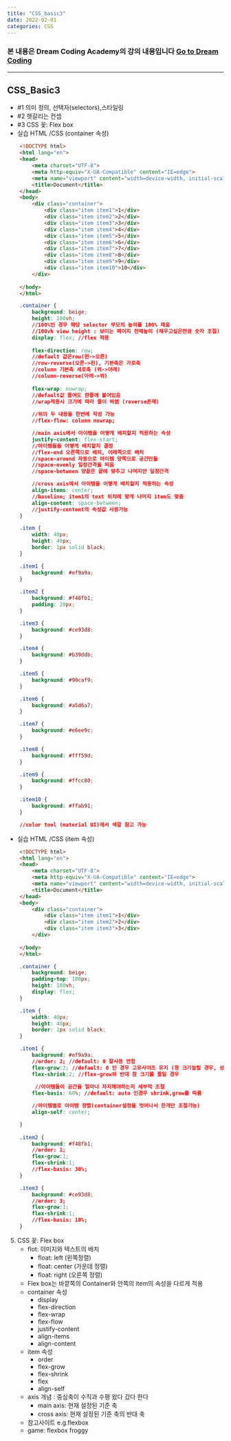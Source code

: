```yaml
---
title: "CSS_basic3"
date: 2022-02-01 
categories: CSS
---
```

### 본 내용은 Dream Coding Academy의 강의 내용입니다 [Go to Dream Coding][dreamCodingLink]  

[dreamCodingLink]:  https://academy.dream-coding.com "Go Dream Coding"
- - - 
## CSS_Basic3
- \#1 의미 정의, 선택자(selectors),스타일링
- \#2 헷갈리는 컨셉
- \#3 CSS 꽃: Flex box
- 실습 HTML /CSS (container 속성)
```HTML
    <!DOCTYPE html>
    <html lang="en">
    <head>
        <meta charset="UTF-8">
        <meta http-equiv="X-UA-Compatible" content="IE=edge">
        <meta name="viewport" content="width=device-width, initial-scale=1.0">
        <title>Document</title>
    </head>
    <body>
        <div class="container">
            <div class="item item1">1</div>
            <div class="item item2">2</div>
            <div class="item item3">3</div>
            <div class="item item4">4</div>
            <div class="item item5">5</div>
            <div class="item item6">6</div>
            <div class="item item7">7</div>
            <div class="item item8">8</div>
            <div class="item item9">9</div>
            <div class="item item10">10</div>
        </div>
        
    </body>
    </html>
```
```CSS
    .container {
        background: beige;
        height: 100vh;
        //100%인 경우 해당 selector 부모의 높이를 100% 채움
        //100vh view height : 보이는 페이지 전체높이 (채우고싶은만큼 숫자 조절)
        display: flex; //flex 적용
        
        flex-direction: row; 
        //default 값은row(왼->오른)
        //row-reverse(오른->왼), 기본축은 가로축 
        //column 기본축 세로축 (위->아래)
        //column-reverse(아래->위)
        
        flex-wrap: nowrap; 
        //default값 줄여도 한줄에 붙어있음
        //wrap적용시 크기에 따라 줄이 바뀜 (reverse존재)
        
        //위의 두 내용을 한번에 작성 가능
        //flex-flow: column nowrap;

        //main axis에서 아이템을 어떻게 배치할지 적용하는 속성
        justify-content: flex-start; 
        //아이템들을 어떻게 배치할지 결정
        //flex-end 오른쪽으로 배치, 이래쪽으로 배치
        //space-around 자동으로 아이템 양쪽으로 공간만듦
        //space-evenly 일정간격을 띄움
        //space-between 양끝은 끝에 맞추고 나머지만 일정간격

        //cross axis에서 아이템을 어떻게 배치할지 적용하는 속성
        align-items: center;
        //baseline; item1의 text 위치에 맞게 나머지 item도 맞춤
        align-content: space-between;
        //justify-content의 속성값 사용가능
    }

    .item {
        width: 40px;
        height: 40px;
        border: 1px solid black;
    }

    .item1 {
        background: #ef9a9a;
    }
    
    .item2 {
        background: #f48fb1;
        padding: 20px;
    }

    .item3 {
        background: #ce93d8;
    }

    .item4 {
        background: #b39ddb;
    }

    .item5 {
        background: #90caf9;
    }

    .item6 {
        background: #a5d6a7;
    }

    .item7 {
        background: #e6ee9c;
    }

    .item8 {
        background: #fff59d;
    }

    .item9 {
        background: #ffcc80;
    }

    .item10 {
        background: #ffab91;
    }

    //color tool (material UI)에서 색깔 참고 가능
```
- 실습 HTML /CSS (item 속성)
```HTML
    <!DOCTYPE html>
    <html lang="en">
    <head>
        <meta charset="UTF-8">
        <meta http-equiv="X-UA-Compatible" content="IE=edge">
        <meta name="viewport" content="width=device-width, initial-scale=1.0">
        <title>Document</title>
    </head>
    <body>
        <div class="container">
            <div class="item item1">1</div>
            <div class="item item2">2</div>
            <div class="item item3">3</div>
        </div>
        
    </body>
    </html>
```
```CSS
    .container {
        background: beige;
        padding-top: 100px;
        height: 100vh;
        display: flex;
    }

    .item {
        width: 40px;
        height: 40px;
        border: 1px solid black;
    }

    .item1 {
        background: #ef9a9a;
        //order: 2; //default: 0 잘사용 안함
        flex-grow:2; //default: 0 인 경우 고유사이즈 유지 (창 크기늘릴 경우, 상대적인 값으로 설정)
        flex-shrink:2; //flex-grow와 반대 창 크기를 줄일 경우
         
         //아이템들이 공간을 얼마나 차지해야하는지 세부적 조절
        flex-basis: 60%; //default: auto 인경우 shrink,grow를 따름 

        //아이템별로 아이템 정렬(container설정을 벗어나서 한개만 조절가능)
        align-self: center;

    }
    
    .item2 {
        background: #f48fb1;
        //order: 1;
        flex-grow:1;
        flex-shrink:1;
        //flex-basis: 30%;
    }

    .item3 {
        background: #ce93d8;
        //order: 3;
        flex-grow:1;
        flex-shrink:1;
        //flex-basis: 10%;
    }

```
5. CSS 꽃: Flex box
    - flot: 이미지와 텍스트의 배치
        - float: left (왼쪽정렬)
        - float: center (가운데 정렬)
        - float: right (오른쪽 정렬)
    - Flex box는 바깥쪽의 Container와 안쪽의 item의 속성을 다르게 적용
    - container 속성
        - display
        - flex-direction
        - flex-wrap
        - flex-flow
        - justify-content
        - align-items
        - align-content
    - item 속성
        - order
        - flex-grow
        - flex-shrink
        - flex
        - align-self
    - axis 개념 : 중심축이 수직과 수평 왔다 갔다 한다
        - main axis: 현재 설정된 기준 축
        - cross axis: 현재 설정된 기준 축의 반대 축
    - 참고사이트 e.g.flexbox
    - game: flexbox froggy
